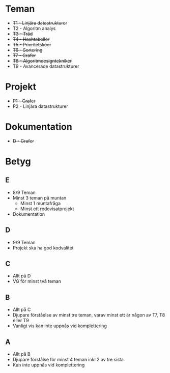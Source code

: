 # Teman
 * ~~T1 - Linjära datastrukturer~~
 * T2 - Algoritm analys
 * ~~T3 - Träd~~
 * ~~T4 - Hashtabeller~~
 * ~~T5 - Prioritetsköer~~
 * ~~T6 - Sortering~~
 * ~~T7 - Grafer~~
 * ~~T8 - Algoritmdesigntekniker~~
 * T9 - Avancerade datastrukturer

# Projekt
 * ~~P1 - Grafer~~
 * P2 - Linjära datastrukturer

# Dokumentation
 * ~~D - Grafer~~

# Betyg
## E
 * 8/9 Teman
 * Minst 3 teman på muntan
     * Minst 1 muntafråga
     * Minst ett redovisatprojekt
 * Dokumentation
## D
 * 9/9 Teman 
 * Projekt ska ha god kodvalitet
## C
 * Allt på D
 * VG för minst två teman
## B
 * Allt på C
 * Djupare förståelse av minst tre teman, varav minst ett är någon av T7, T8 eller T9
 * Vanligt vis kan inte uppnås vid komplettering
## A
* Allt på B
* Djupare förstålse för minst 4 teman inkl 2 av tre sista
* Kan inte uppnås vid komplettering